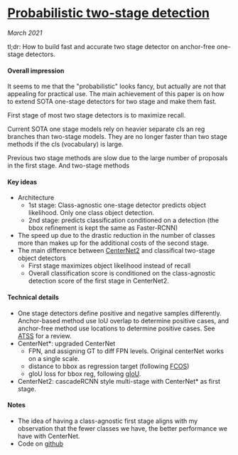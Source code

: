# [Probabilistic two-stage detection](https://arxiv.org/abs/2103.07461)

_March 2021_

tl;dr: How to build fast and accurate two stage detector on anchor-free one-stage detectors. 

#### Overall impression
It seems to me that the "probabilistic" looks fancy, but actually are not that appealing for practical use. The main achievement of this paper is on how to extend SOTA one-stage detectors for two stage and make them fast.

First stage of most two stage detectors is to maximize recall. 

Current SOTA one stage models rely on heavier separate cls an reg branches than two-stage models. They are no longer faster than two stage methods if the cls (vocabulary) is large. 

Previous two stage methods are slow due to the large number of proposals in the first stage. And two-stage methods 

#### Key ideas
- Architecture
	- 1st stage: Class-agnostic one-stage detector predicts object likelihood. Only one class object detection.
	- 2nd stage: predicts classification conditioned on a detection (the bbox refinement is kept the same as Faster-RCNN)
- The speed up due to the drastic reduction in the number of classes more than makes up for the additional costs of the second stage.
- The main difference between [CenterNet2](centernet2.md) and classifical two-stage object detectors
	- First stage maximizes object likelihood instead of recall
	- Overall classification score is conditioned on the class-agnostic detection score of the first stage in CenterNet2.

	

#### Technical details
- One stage detectors define positive and negative samples differently. Anchor-based method use IoU overlap to determine positive cases, and anchor-free method use locations to determine positive cases. See [ATSS](atss.md) for a review. 
- CenterNet*: upgraded CenterNet
	- FPN, and assigning GT to diff FPN levels. Original centerNet works on a single scale.
	- distance to bbox as regression target (following [FCOS](fcos.md))
	- gIoU loss for bbox reg, following [gIoU](giou.md).
- CenterNet2: cascadeRCNN style multi-stage with CenterNet* as first stage.

#### Notes
- The idea of having a class-agnostic first stage aligns with my observation that the fewer classes we have, the better performance we have with CenterNet.
- Code on [github](https://github.com/xingyizhou/CenterNet2)
